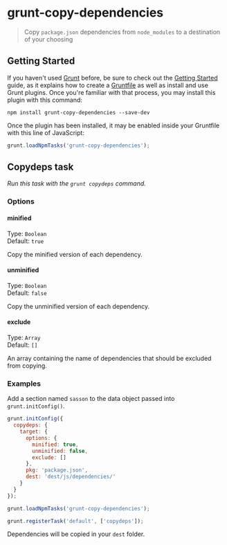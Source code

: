 # grunt-copy-dependencies

> Copy `package.json` dependencies from `node_modules` to a destination of your choosing



## Getting Started

If you haven't used [Grunt](http://gruntjs.com/) before, be sure to check out the [Getting Started](http://gruntjs.com/getting-started) guide, as it explains how to create a [Gruntfile](http://gruntjs.com/sample-gruntfile) as well as install and use Grunt plugins. Once you're familiar with that process, you may install this plugin with this command:

```shell
npm install grunt-copy-dependencies --save-dev
```

Once the plugin has been installed, it may be enabled inside your Gruntfile with this line of JavaScript:

```js
grunt.loadNpmTasks('grunt-copy-dependencies');
```


## Copydeps task
_Run this task with the `grunt copydeps` command._


### Options


#### minified

Type: `Boolean`  
Default: `true`

Copy the minified version of each dependency.


#### unminified

Type: `Boolean`  
Default: `false`

Copy the unminified version of each dependency.


#### exclude

Type: `Array`  
Default: `[]`

An array containing the name of dependencies that should be excluded from copying.



### Examples

Add a section named `sasson` to the data object passed into `grunt.initConfig()`.

```js
grunt.initConfig({
  copydeps: {            
    target: {            
      options: {   
        minified: true,
        unminified: false,
        exclude: []
      },
      pkg: 'package.json',
      dest: 'dest/js/dependencies/'
    }
  }
});

grunt.loadNpmTasks('grunt-copy-dependencies');

grunt.registerTask('default', ['copydeps']);
```

Dependencies will be copied in your `dest` folder.